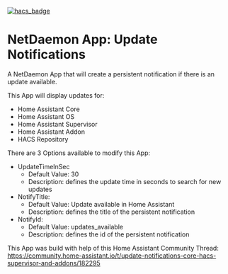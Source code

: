 [![hacs_badge](https://img.shields.io/badge/HACS-Custom-41BDF5.svg)](https://github.com/hacs/integration)

# NetDaemon App: Update Notifications
A NetDaemon App that will create a persistent notification if there is an update available.  
  
  
This App will display updates for:  
- Home Assistant Core
- Home Assistant OS
- Home Assistant Supervisor
- Home Assistant Addon
- HACS Repository
  
  
There are 3 Options available to modify this App:  
- UpdateTimeInSec
  - Default Value: 30
  - Description: defines the update time in seconds to search for new updates
- NotifyTitle:
  - Default Value: Update available in Home Assistant
  - Description: defines the title of the persistent notification
- NotifyId:
  - Default Value: updates_available
  - Description: defines the id of the persistent notification
  
  
This App was build with help of this Home Assistant Community Thread:  
https://community.home-assistant.io/t/update-notifications-core-hacs-supervisor-and-addons/182295
